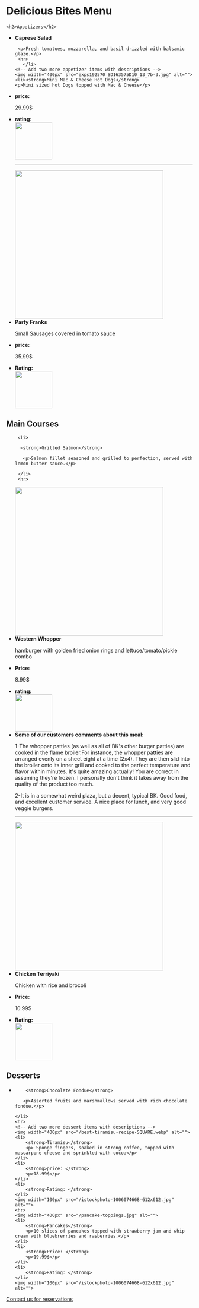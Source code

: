 <!DOCTYPE html>

 <html lang="en"> 

<head>    

<meta charset="UTF-8">  

  <meta name="viewport" content="width=device-width, initial-scale=1.0">   

 <title>Delicious Bites Menu</title> </head>

 <body>   

 <h1>Delicious Bites Menu</h1>

    <h2>Appetizers</h2>  

  <ul>     

   <li>          

  <strong>Caprese Salad</strong>       

     <p>Fresh tomatoes, mozzarella, and basil drizzled with balsamic glaze.</p> 
     <hr>
       </li>    
    <!-- Add two more appetizer items with descriptions -->
    <img width="400px" src="exps192570_SD163575D10_13_7b-3.jpg" alt=""> 
    <li><strong>Mini Mac & Cheese Hot Dogs</strong>
    <p>Mini sized hot Dogs topped with Mac & Cheese</p>
 </li>
 <li>
    <b>price:</b>
    <p>29.99$</p>
 </li>
 <li>
    <b>rating:</b>
 </li>
 <img width="100px" src="/istockphoto-1006074668-612x612.jpg" alt="">
 <hr>
 <img width="400px" src="/Party-Franks_EXPS_H13X9BZ16_13169_D04_29_4b-1.jpg" alt="">
 <li>
    <strong>Party Franks</strong>
    <p>Small Sausages covered in tomato sauce</p>
 </li>
 <li>
    <strong>price: </strong>
    <p>35.99$</p>
 </li>
 <li>
    <strong>Rating: </strong>
 </li>
 <img width="100px" src="/images.jpg" alt="">
   </ul>  

  <h2>Main Courses</h2> 

   <ul>   

     <li>      

      <strong>Grilled Salmon</strong>     

       <p>Salmon fillet seasoned and grilled to perfection, served with lemon butter sauce.</p>   

     </li>     
     <hr>
   <!-- Add two more main course items with descriptions -->
   <img width="400px" src="/smoky-whopper.jpg" alt=""> 
   <li>
    <strong>Western Whopper </strong>
    <p>hamburger with golden fried onion rings and lettuce/tomato/pickle combo </p>
   </li>
   <li>
    <b>Price: </b>
    <p>8.99$</p>
   </li>
   <li>
    <strong>rating: </strong>
   </li>
   <img width="100px" src="/istockphoto-1006074668-612x612.jpg" alt="">
   <li>
    <b>Some of our customers comments about this meal: </b>
    <p>1-The whopper patties (as well as all of BK's other burger patties) are cooked in the flame broiler.For instance, the whopper patties are arranged evenly on a sheet eight at a time (2x4).  They are then slid into the broiler onto its inner grill and cooked to the perfect temperature and flavor within minutes.  It's quite amazing actually!  You are correct in assuming they're frozen.  I personally don't think it takes away from the quality of the product too much.</p>
    <p>2-It is in a somewhat weird plaza, but a decent, typical BK. Good food, and excellent customer service. A nice place for lunch, and very good veggie burgers.</p>
   </li>
   <hr>
   <img width="400px" src="/0408_FPP_Chicken-Terriyaki_037_Square.jpg" alt="">
   <li>
    <strong>Chicken Terriyaki</strong>
    <p>Chicken with rice and brocoli</p>
   </li>
   <li>
    <strong>Price: </strong>
    <p>10.99$</p>
   </li>
   <li>
    <strong>Rating: </strong>
   </li>
   <img width="100px" src="/istockphoto-1006074668-612x612.jpg" alt="">
   </ul>   

 <h2>Desserts</h2>  

  <ul>     

   <li>    

        <strong>Chocolate Fondue</strong>     

       <p>Assorted fruits and marshmallows served with rich chocolate fondue.</p>    

    </li>    
    <hr>
    <!-- Add two more dessert items with descriptions -->  
    <img width="400px" src="/best-tiramisu-recipe-SQUARE.webp" alt="">
    <li>
        <strong>Tiramisu</strong>
        <p> Sponge fingers, soaked in strong coffee, topped with mascarpone cheese and sprinkled with cocoa</p>
    </li>
    <li>
        <strong>price: </strong>
        <p>18.99$</p>
    </li>
    <li>
        <strong>Rating: </strong>
    </li>
    <img width="100px" src="/istockphoto-1006074668-612x612.jpg" alt="">
    <hr>
    <img width="400px" src="/pancake-toppings.jpg" alt="">
    <li>
        <strong>Pancakes</strong>
        <p>10 slices of pancakes topped with strawberry jam and whip cream with bluebrerries and rasberries.</p>
    </li>
    <li>
        <strong>Price: </strong>
        <p>19.99$</p>
    </li>
    <li>
        <strong>Rating: </strong>
    </li>
    <img width="100px" src="/istockphoto-1006074668-612x612.jpg" alt="">
  </ul> 

   <p><a href="contact.html">Contact us for reservations</a></p> 

</body>

 </html>
